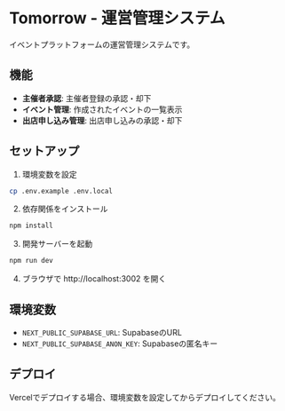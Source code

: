 # Tomorrow - 運営管理システム

イベントプラットフォームの運営管理システムです。

## 機能

- **主催者承認**: 主催者登録の承認・却下
- **イベント管理**: 作成されたイベントの一覧表示
- **出店申し込み管理**: 出店申し込みの承認・却下

## セットアップ

1. 環境変数を設定
```bash
cp .env.example .env.local
```

2. 依存関係をインストール
```bash
npm install
```

3. 開発サーバーを起動
```bash
npm run dev
```

4. ブラウザで http://localhost:3002 を開く

## 環境変数

- `NEXT_PUBLIC_SUPABASE_URL`: SupabaseのURL
- `NEXT_PUBLIC_SUPABASE_ANON_KEY`: Supabaseの匿名キー

## デプロイ

Vercelでデプロイする場合、環境変数を設定してからデプロイしてください。
